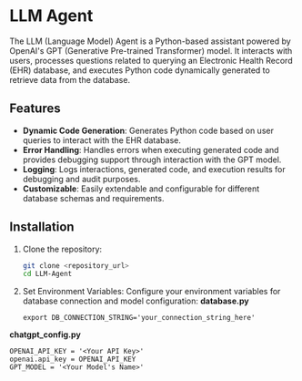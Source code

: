 # LLM Agent

The LLM (Language Model) Agent is a Python-based assistant powered by OpenAI's GPT (Generative Pre-trained Transformer) model. It interacts with users, processes questions related to querying an Electronic Health Record (EHR) database, and executes Python code dynamically generated to retrieve data from the database.

## Features

- **Dynamic Code Generation**: Generates Python code based on user queries to interact with the EHR database.
- **Error Handling**: Handles errors when executing generated code and provides debugging support through interaction with the GPT model.
- **Logging**: Logs interactions, generated code, and execution results for debugging and audit purposes.
- **Customizable**: Easily extendable and configurable for different database schemas and requirements.

## Installation

1. Clone the repository:

   ```bash
   git clone <repository_url>
   cd LLM-Agent

2. Set Environment Variables: Configure your environment variables for database connection and model configuration:
**database.py**
   ```
   export DB_CONNECTION_STRING='your_connection_string_here'
   ```
**chatgpt_config.py**
   ```
   OPENAI_API_KEY = '<Your API Key>'
   openai.api_key = OPENAI_API_KEY
   GPT_MODEL = '<Your Model's Name>'
   ```
   
